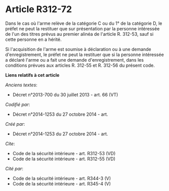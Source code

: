 # Article R312-72

Dans le cas où l'arme relève de la catégorie C ou du 1° de la catégorie D, le préfet ne peut la restituer que sur
présentation par la personne intéressée de l'un des titres prévus au premier alinéa de l'article R. 312-53, sauf si cette
personne en a hérité. 

Si l'acquisition de l'arme est soumise à déclaration ou à une demande d'enregistrement, le préfet ne peut la restituer que si
la personne intéressée a déclaré l'arme ou a fait une demande d'enregistrement, dans les conditions prévues aux articles R.
312-55 et R. 312-56 du présent code.

**Liens relatifs à cet article**

_Anciens textes_:

  - Décret n°2013-700 du 30 juillet 2013 - art. 66 (VT)

_Codifié par_:

  - Décret n°2014-1253 du 27 octobre 2014 - art.

_Créé par_:

  - Décret n°2014-1253 du 27 octobre 2014 - art.

_Cite_:

  - Code de la sécurité intérieure - art. R312-53 (VD)
  - Code de la sécurité intérieure - art. R312-55 (VD)

_Cité par_:

  - Code de la sécurité intérieure - art. R344-3 (V)
  - Code de la sécurité intérieure - art. R345-4 (V)
